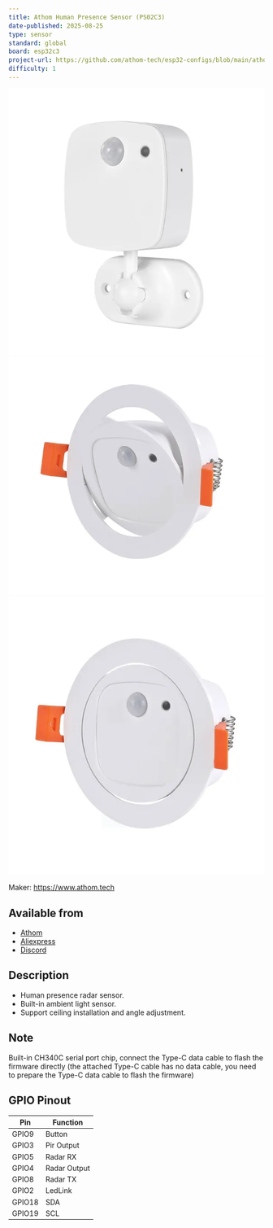 ```yaml
---
title: Athom Human Presence Sensor (PS02C3)
date-published: 2025-08-25
type: sensor
standard: global
board: esp32c3
project-url: https://github.com/athom-tech/esp32-configs/blob/main/athom-presence-sensor-v3.yaml
difficulty: 1
---
```


![PS02C3-1](PS02C3-1.webp "Athom Human Presence Sensor - PS02C3-1")
![PS02C3-2](PS02C3-2.webp "Athom Human Presence Sensor - PS02C3-2")
![PS02C3-3](PS02C3-3.webp "Athom Human Presence Sensor - PS02C3-3")

Maker: https://www.athom.tech

## Available from

- [Athom](https://www.athom.tech/blank-1/human-presence-sensor-1)
- [Aliexpress](https://www.aliexpress.com/item/1005009681860183.html)
- [Discord](https://discord.gg/tHdBmXCwRj)

## Description

- Human presence radar sensor.
- Built-in ambient light sensor.
- Support ceiling installation and angle adjustment.

## Note

Built-in CH340C serial port chip, connect the Type-C data cable to flash the firmware directly (the attached Type-C cable has no data cable, you need to prepare the Type-C data cable to flash the firmware)

## GPIO Pinout

| Pin    | Function            |
| ------ | ------------------- |
| GPIO9  | Button              |
| GPIO3  | Pir Output          |
| GPIO5  | Radar RX            |
| GPIO4  | Radar Output        |
| GPIO8  | Radar TX            |
| GPIO2  | LedLink             |
| GPIO18 | SDA                 |
| GPIO19 | SCL                 |
